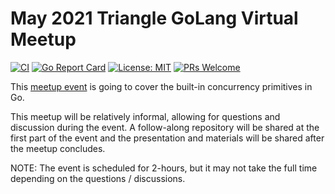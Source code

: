 # May 2021 Triangle GoLang Virtual Meetup

[![CI](https://github.com/benjivesterby/may2021-triangle-meetup/workflows/CI/badge.svg)](https://github.com/benjivesterby/may2021-triangle-meetup/actions)
[![Go Report Card](https://goreportcard.com/badge/github.com/benjivesterby/may2021-triangle-meetup)](https://goreportcard.com/report/github.com/benjivesterby/may2021-triangle-meetup)
[![License: MIT](https://img.shields.io/badge/License-MIT-yellow.svg)](https://opensource.org/licenses/MIT)
[![PRs Welcome](https://img.shields.io/badge/PRs-welcome-brightgreen.svg)](http://makeapullrequest.com)

This [meetup event](https://www.meetup.com/Triangle-Golang-Meetup/events/277518605/) is going to cover the built-in concurrency primitives in Go.

This meetup will be relatively informal, allowing for questions and discussion during the event. A follow-along repository will be shared at the first part of the event and the presentation and materials will be shared after the meetup concludes.

NOTE: The event is scheduled for 2-hours, but it may not take the full time depending on the questions / discussions.
